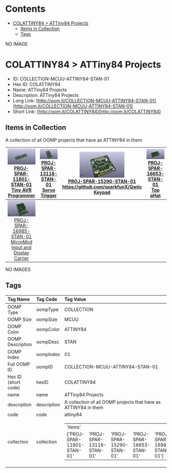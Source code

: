 



Contents
========

* [COLATTINY84 > ATTiny84 Projects](#colattiny84--attiny84-projects)
	* [Items in Collection](#items-in-collection)
	* [Tags](#tags)
  
NO IMAGE  
# COLATTINY84 > ATTiny84 Projects

- ID: COLLECTION-MCUU-ATTINY84-STAN-01
- Hex ID: COLATTINY84
- Name: ATTiny84 Projects
- Description: ATTiny84 Projects
- Long Link: [http://oom.lt/COLLECTION-MCUU-ATTINY84-STAN-01](http://oom.lt/COLLECTION-MCUU-ATTINY84-STAN-01)
- Short Link: [http://oom.lt/COLATTINY84](http://oom.lt/COLATTINY84)

## Items in Collection
  
A collection of all OOMP projects that have as ATTINY84 in them  

|[![](https://raw.githubusercontent.com/oomlout/oomlout_OOMP_projects_V2/main/PROJ/SPAR/11801/STAN/01/kicadPcb3d_140.png)<br>PROJ-SPAR-11801-STAN-01<br>Tiny AVR Programmer](https://github.com/oomlout/oomlout_OOMP_projects_V2/tree/main/PROJ/SPAR/11801/STAN/01/)|[![](https://raw.githubusercontent.com/oomlout/oomlout_OOMP_projects_V2/main/PROJ/SPAR/13118/STAN/01/kicadPcb3d_140.png)<br>PROJ-SPAR-13118-STAN-01<br>Servo Trigger](https://github.com/oomlout/oomlout_OOMP_projects_V2/tree/main/PROJ/SPAR/13118/STAN/01/)|[![](https://raw.githubusercontent.com/oomlout/oomlout_OOMP_projects_V2/main/PROJ/SPAR/15290/STAN/01/kicadPcb3d_140.png)<br>PROJ-SPAR-15290-STAN-01<br>https://github.com/sparkfunX/Qwiic Keypad](https://github.com/oomlout/oomlout_OOMP_projects_V2/tree/main/PROJ/SPAR/15290/STAN/01/)|[![](https://raw.githubusercontent.com/oomlout/oomlout_OOMP_projects_V2/main/PROJ/SPAR/16653/STAN/01/kicadPcb3d_140.png)<br>PROJ-SPAR-16653-STAN-01<br>Top pHat](https://github.com/oomlout/oomlout_OOMP_projects_V2/tree/main/PROJ/SPAR/16653/STAN/01/)|
| :---: | :---: | :---: | :---: |
|[![](https://raw.githubusercontent.com/oomlout/oomlout_OOMP_projects_V2/main/PROJ/SPAR/16985/STAN/01/kicadPcb3d_140.png)<br>PROJ-SPAR-16985-STAN-01<br>MicroMod Input and Display Carrier](https://github.com/oomlout/oomlout_OOMP_projects_V2/tree/main/PROJ/SPAR/16985/STAN/01/)||||
  
NO IMAGES  
## Tags
  

|Tag Name|Tag Code|Tag Value|
| :--- | :--- | :--- |
|OOMP Type|oompType|COLLECTION|
|OOMP Size|oompSize|MCUU|
|OOMP Color|oompColor|ATTINY84|
|OOMP Description|oompDesc|STAN|
|OOMP Index|oompIndex|01|
|Full OOMP ID|oompID|COLLECTION-MCUU-ATTINY84-STAN-01|
|Hex ID (short code)|hexID|COLATTINY84|
|name|name|ATTiny84 Projects|
|description|description|A collection of all OOMP projects that have as ATTINY84 in them|
|code|code|attiny84|
|collection|collection|<table><tr><td>'items'</td></tr><tr><td> ['PROJ-SPAR-11801-STAN-01'</td><td> 'PROJ-SPAR-13118-STAN-01'</td><td> 'PROJ-SPAR-15290-STAN-01'</td><td> 'PROJ-SPAR-16653-STAN-01'</td><td> 'PROJ-SPAR-16985-STAN-01']</td></tr></table>|
||||
